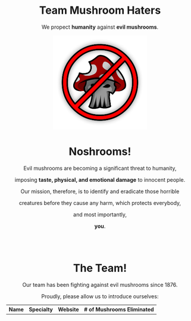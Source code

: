 <div align=center>
  
  <h1>Team Mushroom Haters</h1>
  <p>We propect <b>humanity</b> against <b>evil mushrooms</b>.</p>
  <img src="branding/Logo.png" alt="Logo" width=50%/>
  
  <h1><b>No</b>shrooms!</h1>
  <p>Evil mushrooms are becoming a significant threat to humanity,</p>
  <p>imposing <b>taste, physical, and emotional damage</b> to innocent people.</p>
  <p>Our mission, therefore, is to identify and eradicate those horrible</p>
  <p>creatures before they cause any harm, which protects everybody,</p>
  <p>and most importantly,</p>
  <p><b>you</b>.</p>
  
  <br></br>
  
  <h1>The <b>Team</b>!</h1>
  <p>Our team has been fighting against evil mushrooms since 1876.</p>
  <p>Proudly, please allow us to introduce ourselves:</p>
  
  <table>
    <tr>
      <th>Name</th>
      <th>Specialty</th> 
      <th>Website</th>
      <th># of Mushrooms Eliminated</th>
    </tr>
  </table>
  
</div>
